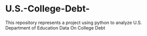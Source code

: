 # U.S.-College-Debt-
This repository represents a project using python to analyze U.S. Department of Education Data On College Debt 
